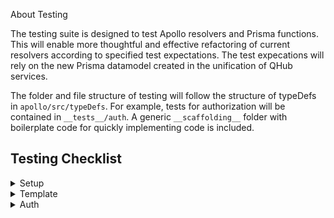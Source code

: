 About Testing

The testing suite is designed to test Apollo resolvers and Prisma functions. This will enable more thoughtful and effective refactoring of current resolvers according to specified test expectations. The test expecations will rely on the new Prisma datamodel created in the unification of QHub services.


The folder and file structure of testing will follow the structure of typeDefs in `apollo/src/typeDefs`. For example, tests for authorization will be contained in `__tests__/auth`. A generic `__scaffolding__` folder with boilerplate code for quickly implementing code is included.


## Testing Checklist
<details>
  <summary>Setup</summary>
  - [ ] Add config folder w/ globalSetup and globalTeardown

</details>
<details>
  <summary>Template</summary>
  - [ ] test 1 intent
  - [ ] test2 intent
  - [ ] test3 intent
</details>
<details>
  <summary>Auth</summary>
  <li>
  - [ ] registration
  - [ ] login
  - [ ] unique emails
  - [ ] invalid token handling

</details>
